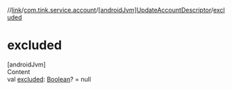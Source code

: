 //[link](../../index.md)/[com.tink.service.account](../index.md)/[[androidJvm]UpdateAccountDescriptor](index.md)/[excluded](excluded.md)



# excluded  
[androidJvm]  
Content  
val [excluded](excluded.md): [Boolean](https://kotlinlang.org/api/latest/jvm/stdlib/kotlin/-boolean/index.html)? = null  



